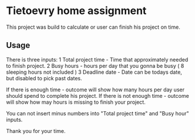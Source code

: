 # Tietoevry home assignment

This project was build to calculate or user can finish his project on time.

## Usage

There is three inputs:
1 Total project time - Time that approximately needed to finish project.
2 Busy hours - hours per day that you gonna be busy ( 8 sleeping hours not included )
3 Deadline date - Date can be todays date, but disabled to pick past dates.

If there is enough time - outcome will show how many hours per day user should spend to complete his project.
If there is not enough time - outcome will show how may hours is missing to finish your project.

You can not insert minus numbers into "Total project time" and "Busy hour" inputs.

Thank you for your time.
